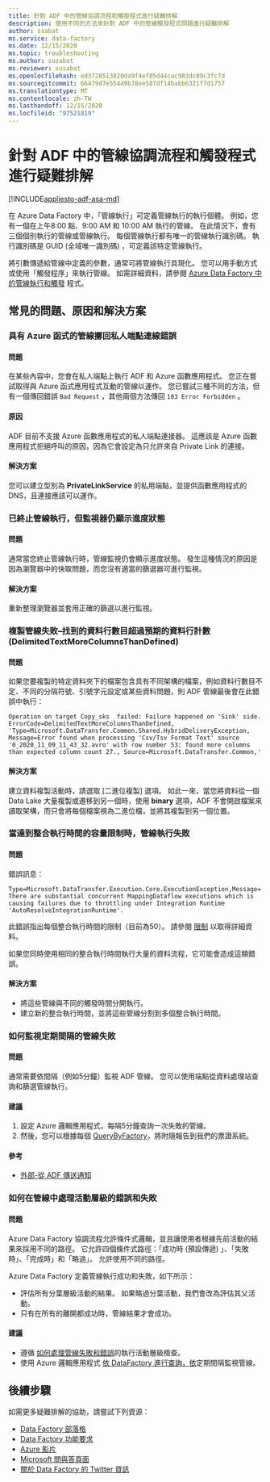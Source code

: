 ```yaml
---
title: 針對 ADF 中的管線協調流程和觸發程式進行疑難排解
description: 使用不同的方法來針對 ADF 中的管線觸發程式問題進行疑難排解
author: ssabat
ms.service: data-factory
ms.date: 12/15/2020
ms.topic: troubleshooting
ms.author: susabat
ms.reviewer: susabat
ms.openlocfilehash: ed3728513820da9f4ef85d44cac983dc09c3fc7d
ms.sourcegitcommit: 66479d7e55449b78ee587df14babb6321f7d1757
ms.translationtype: MT
ms.contentlocale: zh-TW
ms.lasthandoff: 12/15/2020
ms.locfileid: "97521819"
---
```

# <a name="troubleshoot-pipeline-orchestration-and-triggers-in-adf"></a>針對 ADF 中的管線協調流程和觸發程式進行疑難排解

[!INCLUDE[appliesto-adf-asa-md](includes/appliesto-adf-asa-md.md)]

在 Azure Data Factory 中，「管線執行」可定義管線執行的執行個體。 例如，您有一個在上午8:00 點、9:00 AM 和 10:00 AM 執行的管線。 在此情況下，會有三個個別執行的管線或管線執行。 每個管線執行都有唯一的管線執行識別碼。 執行識別碼是 GUID (全域唯一識別碼) ，可定義該特定管線執行。

將引數傳遞給管線中定義的參數，通常可將管線執行具現化。 您可以用手動方式或使用「觸發程序」來執行管線。 如需詳細資料，請參閱 [Azure Data Factory 中的管線執行和觸發](concepts-pipeline-execution-triggers.md) 程式。

## <a name="common-issues-causes-and-solutions"></a>常見的問題、原因和解決方案

### <a name="pipeline-with-azure-function-throws-error-with-private-end-point-connectivity"></a>具有 Azure 函式的管線擲回私人端點連線錯誤
 
#### <a name="issue"></a>問題
在某些內容中，您會在私人端點上執行 ADF 和 Azure 函數應用程式。 您正在嘗試取得與 Azure 函式應用程式互動的管線以運作。 您已嘗試三種不同的方法，但有一個傳回錯誤 `Bad Request` ，其他兩個方法傳回 `103 Error Forbidden` 。

#### <a name="cause"></a>原因 
ADF 目前不支援 Azure 函數應用程式的私人端點連接器。 這應該是 Azure 函數應用程式拒絕呼叫的原因，因為它會設定為只允許來自 Private Link 的連接。

#### <a name="resolution"></a>解決方案
您可以建立型別為 **PrivateLinkService** 的私用端點，並提供函數應用程式的 DNS，且連接應該可以運作。

### <a name="pipeline-run-is-killed-but-the-monitor-still-shows-progress-status"></a>已終止管線執行，但監視器仍顯示進度狀態

#### <a name="issue"></a>問題
通常當您終止管線執行時，管線監視仍會顯示進度狀態。 發生這種情況的原因是因為瀏覽器中的快取問題，而您沒有適當的篩選器可進行監視。

#### <a name="resolution"></a>解決方案
重新整理瀏覽器並套用正確的篩選以進行監視。
 
### <a name="copy-pipeline-failure--found-more-columns-than-expected-column-count-delimitedtextmorecolumnsthandefined"></a>複製管線失敗–找到的資料行數目超過預期的資料行計數 (DelimitedTextMoreColumnsThanDefined) 

#### <a name="issue"></a>問題  
如果您要複製的特定資料夾下的檔案包含具有不同架構的檔案，例如資料行數目不定、不同的分隔符號、引號字元設定或某些資料問題，則 ADF 管線最後會在此錯誤中執行：

`
Operation on target Copy_sks  failed: Failure happened on 'Sink' side.
ErrorCode=DelimitedTextMoreColumnsThanDefined,
'Type=Microsoft.DataTransfer.Common.Shared.HybridDeliveryException,
Message=Error found when processing 'Csv/Tsv Format Text' source '0_2020_11_09_11_43_32.avro' with row number 53: found more columns than expected column count 27.,
Source=Microsoft.DataTransfer.Common,'
`

#### <a name="resolution"></a>解決方案
建立資料複製活動時，請選取 [二進位複製] 選項。 如此一來，當您將資料從一個 Data Lake 大量複製或遷移到另一個時，使用 **binary** 選項，ADF 不會開啟檔案來讀取架構，而只會將每個檔案視為二進位檔，並將其複製到另一個位置。

### <a name="pipeline-run-fails-when-capacity-limit-of-integration-runtime-is-reached"></a>當達到整合執行時間的容量限制時，管線執行失敗

#### <a name="issue"></a>問題
錯誤訊息：

`
Type=Microsoft.DataTransfer.Execution.Core.ExecutionException,Message=There are substantial concurrent MappingDataflow executions which is causing failures due to throttling under Integration Runtime 'AutoResolveIntegrationRuntime'.
`

此錯誤指出每個整合執行時間的限制（目前為50）。 請參閱 [限制](https://docs.microsoft.com/azure/azure-resource-manager/management/azure-subscription-service-limits#version-2) 以取得詳細資料。

如果您同時使用相同的整合執行時間執行大量的資料流程，它可能會造成這類錯誤。

#### <a name="resolution"></a>解決方案 
- 將這些管線與不同的觸發時間分開執行。
- 建立新的整合執行時間，並將這些管線分割到多個整合執行時間。

### <a name="how-to-monitor-pipeline-failures-on-regular-interval"></a>如何監視定期間隔的管線失敗

#### <a name="issue"></a>問題
通常需要依間隔（例如5分鐘）監視 ADF 管線。 您可以使用端點從資料處理站查詢和篩選管線執行。 

#### <a name="recommendation"></a>建議
1. 設定 Azure 邏輯應用程式，每隔5分鐘查詢一次失敗的管線。
2. 然後，您可以根據每個 [QueryByFactory](https://docs.microsoft.com/rest/api/datafactory/pipelineruns/querybyfactory)，將附隨報告到我們的票證系統。

#### <a name="reference"></a>參考
- [外部-從 ADF 傳送通知](https://www.mssqltips.com/sqlservertip/5962/send-notifications-from-an-azure-data-factory-pipeline--part-2/)

### <a name="how-to-handle-activity-level-errors-and-failures-in-pipelines"></a>如何在管線中處理活動層級的錯誤和失敗

#### <a name="issue"></a>問題
Azure Data Factory 協調流程允許條件式邏輯，並且讓使用者根據先前活動的結果來採用不同的路徑。 它允許四個條件式路徑：「成功時 (預設傳遞) 」、「失敗時」、「完成時」和「略過」。 允許使用不同的路徑。

Azure Data Factory 定義管線執行成功和失敗，如下所示：

- 評估所有分葉層級活動的結果。 如果略過分葉活動，我們會改為評估其父活動。
- 只有在所有的離開都成功時，管線結果才會成功。

#### <a name="recommendation"></a>建議
- 遵循 [如何處理管線失敗和錯誤](https://techcommunity.microsoft.com/t5/azure-data-factory/understanding-pipeline-failures-and-error-handling/ba-p/1630459)的執行活動層級檢查。
- 使用 Azure 邏輯應用程式 [依 DataFactory 進行查詢，依]( https://docs.microsoft.com/rest/api/datafactory/pipelineruns/querybyfactory)定期間隔監視管線。

## <a name="next-steps"></a>後續步驟

如需更多疑難排解的協助，請嘗試下列資源：

*  [Data Factory 部落格](https://azure.microsoft.com/blog/tag/azure-data-factory/)
*  [Data Factory 功能要求](https://feedback.azure.com/forums/270578-data-factory)
*  [Azure 影片](https://azure.microsoft.com/resources/videos/index/?sort=newest&services=data-factory)
*  [Microsoft 問與答頁面](/answers/topics/azure-data-factory.html)
*  [關於 Data Factory 的 Twitter 資訊](https://twitter.com/hashtag/DataFactory)
